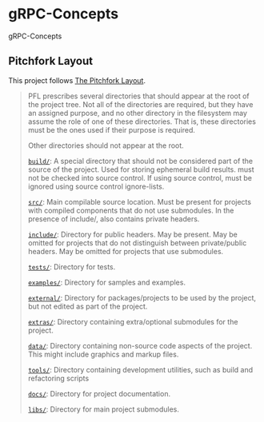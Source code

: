 # gRPC-Concepts

gRPC-Concepts

## Pitchfork Layout

This project follows [The Pitchfork Layout](https://api.csswg.org/bikeshed/?force=1&url=https://raw.githubusercontent.com/vector-of-bool/pitchfork/develop/data/spec.bs).

>PFL prescribes several directories that should appear at the root of the project tree. Not all of the directories are required, but they have an assigned purpose, and no other directory in the filesystem may assume the role of one of these directories. That is, these directories must be the ones used if their purpose is required.
>
>Other directories should not appear at the root.
>
>[`build/`](build/README.md): A special directory that should not be considered part of the source of the project. Used for storing ephemeral build results. must not be checked into source control. If using source control, must be ignored using source control ignore-lists.
>
>[`src/`](src/README.md): Main compilable source location. Must be present for projects with compiled components that do not use submodules. In the presence of include/, also contains private headers.
>
>[`include/`](include/README.md): Directory for public headers. May be present. May be omitted for projects that do not distinguish between private/public headers. May be omitted for projects that use submodules.
>
>[`tests/`](tests/README.md): Directory for tests.
>
>[`examples/`](examples/README.md): Directory for samples and examples.
>
>[`external/`](external/README.md): Directory for packages/projects to be used by the project, but not edited as part of the project.
>
>[`extras/`](extras/README.md): Directory containing extra/optional submodules for the project.
>
>[`data/`](data/README.md): Directory containing non-source code aspects of the project. This might include graphics and markup files.
>
>[`tools/`](tools/README.md): Directory containing development utilities, such as build and refactoring scripts
>
>[`docs/`](docs/README.md): Directory for project documentation.
>
>[`libs/`](libs/README.md): Directory for main project submodules.
